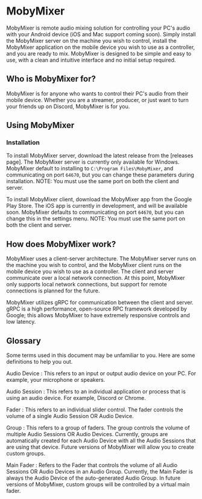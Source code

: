 # MobyMixer

MobyMixer is remote audio mixing solution for controlling your PC's audio with your Android device (iOS and Mac support coming soon).
Simply install the MobyMixer server on the machine you wish to control, install the MobyMixer application on the mobile device you wish
to use as a controller, and you are ready to mix. MobyMixer is designed to be simple and easy to use, with a clean and intuitive interface and no
initial setup required.

## Who is MobyMixer for?

MobyMixer is for anyone who wants to control their PC's audio from their mobile device. Whether you are a streamer, producer,
or just want to turn your friends up on Discord, MobyMixer is for you.

## Using MobyMixer

### Installation

To install MobyMixer server, download the latest release from the [releases page]. The MobyMixer server is currently only available for Windows.
MobyMixer default to installing to `C:\Program Files\MobyMixer`, and communicating on port `64670`, but you can change these parameters during installation.
NOTE: You must use the same port on both the client and server.

To install MobyMixer client, download the MobyMixer app from the Google Play Store. The iOS app is currently in development, and will be available soon.
MobyMixer defaults to communicating on port `64670`, but you can change this in the settings menu.
NOTE: You must use the same port on both the client and server.

## How does MobyMixer work?

MobyMixer uses a client-server architecture. The MobyMixer server runs on the machine you wish to control, and the MobyMixer client
runs on the mobile device you wish to use as a controller. The client and server communicate over a local network connection. At this point,
MobyMixer only supports local network connections, but support for remote connections is planned for the future.

MobyMixer utilizes gRPC for communication between the client and server. gRPC is a high performance, open-source RPC framework developed by Google;
this allows MobyMixer to have extremely responsive controls and low latency.

## Glossary

Some terms used in this document may be unfamiliar to you. Here are some definitions to help you out.

Audio Device
: This refers to an input or output audio device on your PC. For example, your microphone or speakers.

Audio Session
: This refers to an individual application or process that is using an audio device. For example, Discord or Chrome.

Fader
: This refers to an individual slider control. The fader controls the volume of a single Audio Session OR Audio Device.

Group
: This refers to a group of faders. The group controls the volume of multiple Audio Sessions OR Audio Devices. Currently, groups are automatically
created for each Audio Device with all the Audio Sessions that are using that device. Future versions of MobyMixer will allow you to create custom groups.

Main Fader
: Refers to the Fader that controls the volume of all Audio Sessions OR Audio Devices in an Audio Group. Currently, the Main Fader is
always the Audio Device of the auto-generated Audio Group. In future versions of MobyMixer, custom groups will be controlled by a virtual main fader.

